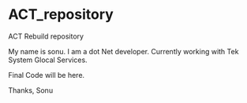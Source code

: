 # ACT_repository
ACT Rebuild repository

My name is sonu. I am a dot Net developer. 
Currently working with Tek System Glocal Services.

Final Code will be here.

Thanks,
Sonu
